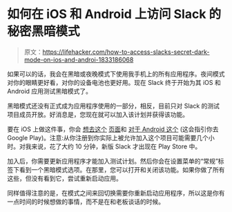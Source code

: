 # 如何在 iOS 和 Android 上访问 Slack 的秘密黑暗模式

> 原文：<https://lifehacker.com/how-to-access-slacks-secret-dark-mode-on-ios-and-androi-1833186068>

如果可以的话，我会在黑暗或夜晚模式下使用我手机上的所有应用程序。夜间模式对你的眼睛更好看，对你的设备电池也更好用。现在 Slack 终于开始为其 iOS 和 Android 应用测试黑暗模式了。



黑暗模式还没有正式成为应用程序使用的一部分，相反，目前只对 Slack 的测试项目成员开放。好消息是，您现在就可以加入该计划并获得该功能。

要在 iOS 上做这件事，你会 [想去这个](https://slack.com/beta/ios) [页面](https://slack.com/beta/ios)和 [对于 Android 这个](https://slack.com/beta/android) (这会指引你去 Google Play)。注意:从你注册到你实际上被允许加入这个项目可能需要几个小时。对我来说，花了大约 10 分钟，新版 Slack 才出现在 Play Store 中。

加入后，你需要更新应用程序才能加入测试计划。然后你会在设置菜单的“常规”标签下看到一个黑暗模式选项。在那里，您可以打开和关闭该功能。如果你做了所有这些，但没有看到它，尝试重新启动应用。

同样值得注意的是，在模式之间来回切换需要你重新启动应用程序，所以这是你有一点时间的时候想做的事情，而不是在和老板谈话的时候。